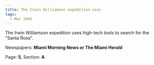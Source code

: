 ```yaml
---  
title: The Irwin Williamson expedition uses  
tags:  
  - Mar 1946  
---  
```

  
The Irwin Williamson expedition uses high-tech tools to search for the "Santa Rosa".  
  
Newspapers: **Miami Morning News or The Miami Herald**  
  
Page: **5**, Section: **A** 
